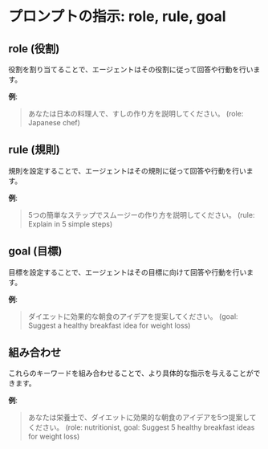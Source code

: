 # プロンプトの指示: role, rule, goal

## role (役割)
役割を割り当てることで、エージェントはその役割に従って回答や行動を行います。

**例**:
> あなたは日本の料理人で、すしの作り方を説明してください。
> (role: Japanese chef)

## rule (規則)
規則を設定することで、エージェントはその規則に従って回答や行動を行います。

**例**:
> 5つの簡単なステップでスムージーの作り方を説明してください。
> (rule: Explain in 5 simple steps)

## goal (目標)
目標を設定することで、エージェントはその目標に向けて回答や行動を行います。

**例**:
> ダイエットに効果的な朝食のアイデアを提案してください。
> (goal: Suggest a healthy breakfast idea for weight loss)

## 組み合わせ
これらのキーワードを組み合わせることで、より具体的な指示を与えることができます。

**例**:
> あなたは栄養士で、ダイエットに効果的な朝食のアイデアを5つ提案してください。
> (role: nutritionist, goal: Suggest 5 healthy breakfast ideas for weight loss)
